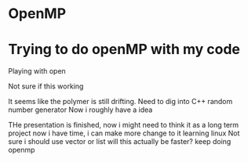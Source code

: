 # OpenMP
# Trying to do openMP with my code
Playing with open

Not sure if this working

It seems like the polymer is still drifting. Need to dig into C++ random number generator
Now i roughly have a idea

THe presentation is finished, now i might need to think it as a long term project
now i have time, i can make more change to it
learning linux
Not sure i should use vector or list
will this actually be faster?
keep doing openmp
